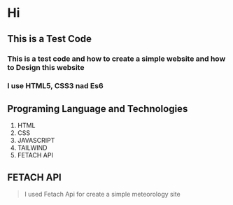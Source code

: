 # Hi

## This is a Test Code 
### This is a test code and how to create a simple website and how to Design this website 
### I use HTML5, CSS3 nad Es6
## Programing Language and Technologies

1. HTML
2. CSS
3. JAVASCRIPT
4. TAILWIND
5. FETACH API
## FETACH API
  >I used Fetach Api for create a simple meteorology site
